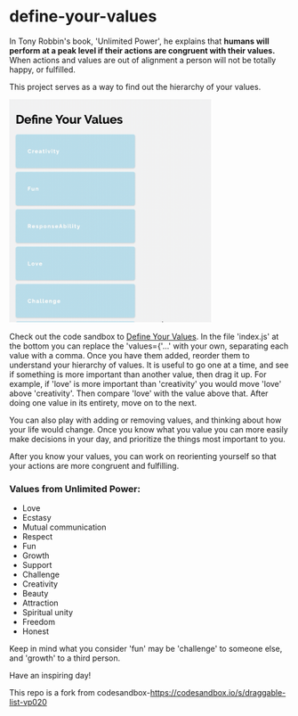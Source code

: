 # define-your-values

In Tony Robbin's book, 'Unlimited Power', he explains that <strong>humans will perform at a peak level if their actions are congruent with their values.</strong> When actions and values are out of alignment a person will not be totally happy, or fulfilled.

This project serves as a way to find out the hierarchy of your values.

<img src="defining-values.gif" width="auto" height="400" />

Check out the code sandbox to <a href="https://codesandbox.io/s/github/Senofjohan/define-your-values/tree/master/" target="_blank">Define Your Values</a>. In the file 'index.js' at the bottom you can replace the 'values={'...' with your own, separating each value with a comma. Once you have them added, reorder them to understand your hierarchy of values. It is useful to go one at a time, and see if something is more important than another value, then drag it up. For example, if 'love' is more important than 'creativity' you would move 'love' above 'creativity'. Then compare 'love' with the value above that. After doing one value in its entirety, move on to the next.

You can also play with adding or removing values, and thinking about how your life would change. Once you know what you value you can more easily make decisions in your day, and prioritize the things most important to you.

After you know your values, you can work on reorienting yourself so that your actions are more congruent and fulfilling.

### Values from Unlimited Power:
* Love
* Ecstasy
* Mutual communication
* Respect
* Fun
* Growth
* Support
* Challenge
* Creativity
* Beauty
* Attraction
* Spiritual unity
* Freedom
* Honest

Keep in mind what you consider 'fun' may be 'challenge' to someone else, and 'growth' to a third person.

Have an inspiring day!

This repo is a fork from codesandbox-https://codesandbox.io/s/draggable-list-vp020
